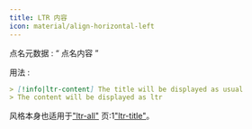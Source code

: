 ```yaml
---
title: LTR 内容
icon: material/align-horizontal-left
---
```


点名元数据 : “ 点名内容 ”

用法 :

```md
> [!info|ltr-content] The title will be displayed as usual
> The content will be displayed as ltr
```

风格本身也适用于["ltr-all"](../combined-styling/page-12.md)
页:1["ltr-title"](../title-styling/page-12.md)。

